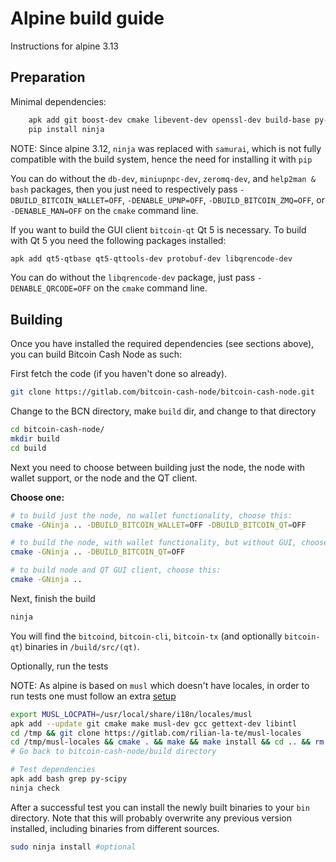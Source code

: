 # Alpine build guide

Instructions for alpine 3.13

## Preparation

Minimal dependencies:

```sh
    apk add git boost-dev cmake libevent-dev openssl-dev build-base py-pip db-dev miniupnpc-dev zeromq-dev help2man bash
    pip install ninja
```

NOTE: Since alpine 3.12, `ninja` was replaced with `samurai`, which is not fully compatible with
the build system, hence the need for installing it with `pip`

You can do without the `db-dev`, `miniupnpc-dev`, `zeromq-dev`, and `help2man & bash` packages, then you
just need to respectively pass `-DBUILD_BITCOIN_WALLET=OFF`, `-DENABLE_UPNP=OFF`, `-DBUILD_BITCOIN_ZMQ=OFF`,
or `-DENABLE_MAN=OFF` on the `cmake` command line.

If you want to build the GUI client `bitcoin-qt` Qt 5 is necessary.
To build with Qt 5 you need the following packages installed:

```sh
apk add qt5-qtbase qt5-qttools-dev protobuf-dev libqrencode-dev
```

You can do without the `libqrencode-dev` package, just pass `-DENABLE_QRCODE=OFF` on
the `cmake` command line.

## Building

Once you have installed the required dependencies (see sections above), you can
build Bitcoin Cash Node as such:

First fetch the code (if you haven't done so already).

```sh
git clone https://gitlab.com/bitcoin-cash-node/bitcoin-cash-node.git
```

Change to the BCN directory, make `build` dir, and change to that directory

```sh
cd bitcoin-cash-node/
mkdir build
cd build
```

Next you need to choose between building just the node, the node with wallet support,
or the node and the QT client.

**Choose one:**

```sh
# to build just the node, no wallet functionality, choose this:
cmake -GNinja .. -DBUILD_BITCOIN_WALLET=OFF -DBUILD_BITCOIN_QT=OFF
```

```sh
# to build the node, with wallet functionality, but without GUI, choose this:
cmake -GNinja .. -DBUILD_BITCOIN_QT=OFF
```

```sh
# to build node and QT GUI client, choose this:
cmake -GNinja ..
```

Next, finish the build

```sh
ninja
```

You will find the `bitcoind`, `bitcoin-cli`, `bitcoin-tx` (and optionally `bitcoin-qt`)
binaries in `/build/src/(qt)`.

Optionally, run the tests

NOTE: As alpine is based on `musl` which doesn't have locales, in order to run tests
one must follow an extra [setup](https://github.com/gliderlabs/docker-alpine/issues/144#issuecomment-505356435)

```sh
export MUSL_LOCPATH=/usr/local/share/i18n/locales/musl
apk add --update git cmake make musl-dev gcc gettext-dev libintl
cd /tmp && git clone https://gitlab.com/rilian-la-te/musl-locales
cd /tmp/musl-locales && cmake . && make && make install && cd .. && rm -r musl-locales
# Go back to bitcoin-cash-node/build directory
```

```sh
# Test dependencies
apk add bash grep py-scipy
ninja check
```

After a successful test you can install the newly built binaries to your `bin` directory.
Note that this will probably overwrite any previous version installed, including
binaries from different sources.

```sh
sudo ninja install #optional
```
